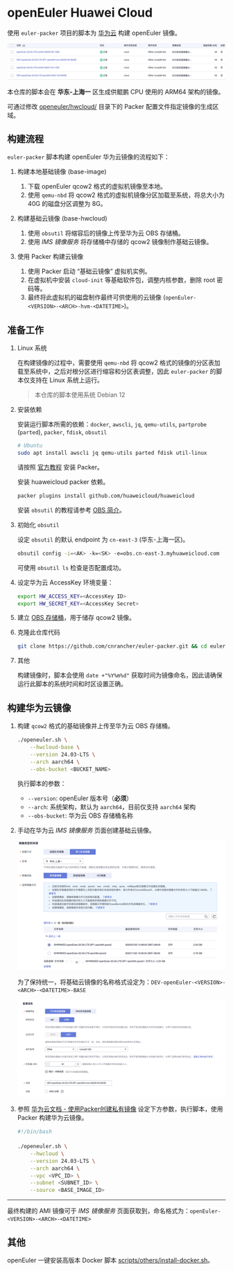 # openEuler Huawei Cloud

使用 `euler-packer` 项目的脚本为 [华为云](https://www.huaweicloud.com/intl/zh-cn/) 构建 openEuler 镜像。

![](/docs/images/openeuler/generated-hwcloud-image.png)

本仓库的脚本会在 **华东-上海一** 区生成供鲲鹏 CPU 使用的 ARM64 架构的镜像。

可通过修改 [openeuler/hwcloud/](/openeuler/hwcloud/) 目录下的 Packer 配置文件指定镜像的生成区域。

## 构建流程

`euler-packer` 脚本构建 openEuler 华为云镜像的流程如下：

1. 构建本地基础镜像 (base-image)

    1. 下载 openEuler qcow2 格式的虚拟机镜像至本地。
    1. 使用 `qemu-nbd` 将 qcow2 格式的虚拟机镜像分区加载至系统，将总大小为 40G 的磁盘分区调整为 8G。

1. 构建基础云镜像 (base-hwcloud)

    1. 使用 `obsutil` 将缩容后的镜像上传至华为云 OBS 存储桶。
    1. 使用 *IMS 镜像服务* 将存储桶中存储的 qcow2 镜像制作基础云镜像。

1. 使用 Packer 构建云镜像

    1. 使用 Packer 启动 “基础云镜像” 虚拟机实例。
    1. 在虚拟机中安装 `cloud-init` 等基础软件包，调整内核参数，删除 root 密码等。
    1. 最终将此虚拟机的磁盘制作最终可供使用的云镜像 (`openEuler-<VERSION>-<ARCH>-hvm-<DATETIME>`)。

## 准备工作

1. Linux 系统

    在构建镜像的过程中，需要使用 `qemu-nbd` 将 qcow2 格式的镜像的分区表加载至系统中，之后对根分区进行缩容和分区表调整，因此 `euler-packer` 的脚本仅支持在 Linux 系统上运行。

    > 本仓库的脚本使用系统 Debian 12

1. 安装依赖

    安装运行脚本所需的依赖：`docker`, `awscli`, `jq`, `qemu-utils`, `partprobe` (`parted`), `packer`, `fdisk`, `obsutil`

    ```sh
    # Ubuntu
    sudo apt install awscli jq qemu-utils parted fdisk util-linux
    ```

    请按照 [官方教程](https://developer.hashicorp.com/packer/tutorials/docker-get-started/get-started-install-cli#installing-packer) 安装 Packer。

    安装 huaweicloud packer 依赖。

    ```sh
    packer plugins install github.com/huaweicloud/huaweicloud
    ```

    安装 `obsutil` 的教程请参考 [OBS 简介](https://support.huaweicloud.com/utiltg-obs/obs_11_0001.html)。

1. 初始化 `obsutil`

    设定 `obsutil` 的默认 endpoint 为 `cn-east-3` (华东-上海一区)。

    ```sh
    obsutil config -i=<AK> -k=<SK> -e=obs.cn-east-3.myhuaweicloud.com
    ```

    可使用 `obsutil ls` 检查是否配置成功。

1. 设定华为云 AccessKey 环境变量：

    ```bash
    export HW_ACCESS_KEY=<AccessKey ID>
    export HW_SECRET_KEY=<AccessKey Secret>
    ```

1. 建立 [OBS 存储桶](https://support.huaweicloud.com/obs/index.html)，用于储存 qcow2 镜像。

1. 克隆此仓库代码

    ```sh
    git clone https://github.com/cnrancher/euler-packer.git && cd euler-packer
    ```

1. 其他

    构建镜像时，脚本会使用 `date +"%Y%m%d"` 获取时间为镜像命名，因此请确保运行此脚本的系统时间和时区设置正确。

## 构建华为云镜像

1. 构建 `qcow2` 格式的基础镜像并上传至华为云 OBS 存储桶。

    ```bash
    ./openeuler.sh \
        --hwcloud-base \
        --version 24.03-LTS \
        --arch aarch64 \
        --obs-bucket <BUCKET_NAME>
    ```

    执行脚本的参数：
    - `--version`: openEuler 版本号（**必须**）
    - `--arch`: 系统架构，默认为 `aarch64`，目前仅支持 `aarch64` 架构
    - `--obs-bucket`: 华为云 OBS 存储桶名称

1. 手动在华为云 *IMS 镜像服务* 页面创建基础云镜像。

    ![](../images/openeuler/build-base-hwcloud.png)

    为了保持统一，将基础云镜像的名称格式设定为：`DEV-openEuler-<VERSION>-<ARCH>-<DATETIME>-BASE`

    ![](../images/openeuler/build-base-hwcloud-2.png)

1. 参照 [华为云文档 - 使用Packer创建私有镜像](https://support.huaweicloud.com/bestpractice-ims/ims_bp_0031.html#section3) 设定下方参数，执行脚本，使用 Packer 构建华为云镜像。

    ```bash
    #!/bin/bash

    ./openeuler.sh \
        --hwcloud \
        --version 24.03-LTS \
        --arch aarch64 \
        --vpc <VPC_ID> \
        --subnet <SUBNET_ID> \
        --source <BASE_IMAGE_ID>
    ```
----

最终构建的 AMI 镜像可于 *IMS 镜像服务* 页面获取到，命名格式为：`openEuler-<VERSION>-<ARCH>-<DATETIME>`

## 其他

openEuler 一键安装高版本 Docker 脚本 [scripts/others/install-docker.sh](/scripts/others/install-docker.sh)。

